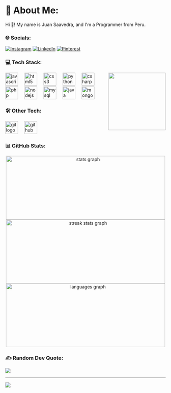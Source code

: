 # 💫 About Me:
Hi 👋! My name is Juan Saavedra, and I'm a Programmer from Peru.

### 🌐 Socials:
[![Instagram](https://img.shields.io/badge/Instagram-%23E4405F.svg?logo=Instagram&logoColor=white)](https://instagram.com/im_jasp) [![LinkedIn](https://img.shields.io/badge/LinkedIn-%230077B5.svg?logo=linkedin&logoColor=white)](https://linkedin.com/in/juan-anthony-saavedra-pomajulca-0b197928a/) [![Pinterest](https://img.shields.io/badge/Pinterest-%23E60023.svg?logo=Pinterest&logoColor=white)](https://pinterest.com/JaspCode)

### 💻 Tech Stack:
<img align="right" height="180" src="https://i.imgflip.com/65efzo.gif"  />

<div align="left">
  <img src="https://cdn.jsdelivr.net/gh/devicons/devicon/icons/javascript/javascript-original.svg" height="40" alt="javascript logo"  />
  <img width="12" />
  <img src="https://cdn.jsdelivr.net/gh/devicons/devicon/icons/html5/html5-original.svg" height="40" alt="html5 logo"  />
  <img width="12" />
  <img src="https://cdn.jsdelivr.net/gh/devicons/devicon/icons/css3/css3-original.svg" height="40" alt="css3 logo"  />
  <img width="12" />
  <img src="https://cdn.jsdelivr.net/gh/devicons/devicon/icons/python/python-original.svg" height="40" alt="python logo"  />
  <img width="12" />
  <img src="https://cdn.jsdelivr.net/gh/devicons/devicon/icons/csharp/csharp-original.svg" height="40" alt="csharp logo"  />
  <img width="12" />
  <img src="https://cdn.jsdelivr.net/gh/devicons/devicon/icons/php/php-original.svg" height="40" alt="php logo"  />
  <img width="12" />
  <img src="https://cdn.jsdelivr.net/gh/devicons/devicon/icons/nodejs/nodejs-original.svg" height="40" alt="nodejs logo"  />
  <img width="12" />
  <img src="https://cdn.jsdelivr.net/gh/devicons/devicon/icons/mysql/mysql-original.svg" height="40" alt="mysql logo"  />
  <img width="12" />
  <img src="https://cdn.jsdelivr.net/gh/devicons/devicon/icons/java/java-original.svg" height="40" alt="java logo"  />
  <img width="12" />
  <img src="https://cdn.jsdelivr.net/gh/devicons/devicon/icons/mongodb/mongodb-original.svg" height="40" alt="mongodb logo"  />
</div>

### 🛠️ Other Tech:
<div align="left">
  <img src="https://cdn.jsdelivr.net/gh/devicons/devicon/icons/git/git-original.svg" height="40" alt="git logo" />
  <img width="12" />
  <img src="https://cdn.jsdelivr.net/gh/devicons/devicon/icons/github/github-original.svg" height="40" alt="github logo" />
</div>

### 📊 GitHub Stats:
<div align="center">
  <img src="https://github-readme-stats.vercel.app/api?username=JaspCode&theme=dark&hide_border=false&include_all_commits=false&count_private=false" height="200" width="500" alt="stats graph" />
  <img src="https://github-readme-streak-stats.herokuapp.com/?user=JaspCode&theme=dark&hide_border=false" height="200" width="500" alt="streak stats graph" />
  <img src="https://github-readme-stats.vercel.app/api/top-langs/?username=JaspCode&theme=dark&hide_border=false&include_all_commits=false&count_private=false&layout=compact" height="200" width="500" alt="languages graph" />
</div>

### ✍️ Random Dev Quote:
![](https://quotes-github-readme.vercel.app/api?type=horizontal&theme=dark)

---

[![](https://visitcount.itsvg.in/api?id=JaspCode&icon=0&color=4)](https://visitcount.itsvg.in)

<!-- Proudly created with GPRM ( https://gprm.itsvg.in ) -->

